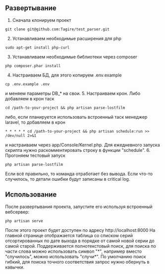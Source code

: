 ## Развертывание

1. Сначала клонируем проект
```
git clone git@github.com:Tagire/test_parser.git
```
2. Устанавливаем необходимые расширения для php
```
sudo apt-get install php-curl
```
3. Устанавливаем необходимые библиотеки через composer
```
php composer.phar install
```
4. Настраиваем БД, для этого копируем .env.example
```
cp .env.example .env
```
и меняем параметры DB_* на свои.
5. Настраиваем крон. Либо добавляем в крон таск
```
cd /path-to-your-project && php artisan parse-lostfilm
```
либо, если планируется использовать встроенный таск менеджер laravel, то добавляем в крон
```
* * * * * cd /path-to-your-project && php artisan schedule:run >> /dev/null 2>&1
```
и настраиваем через app/Console/Kernel.php. Для ежедневного запуска скрипта нужно раскомментировать строку в функции "schedule".
6. Прогоняем тестовый запуск 
```
php artisan parse-lostfilm
```
Если всё правильно, то команда отработает без вывода. Если что-то случилось, то детали ошибки будут записаны в critical log.

## Использование

После развертывания проекта, запустите его используя встроенный вебсервер:
```
php artisan serve
```

После этого проект будет доступен по адресу http://localhost:8000
На главной странице отображается таблица со списком серий отсортированных по дате выхода в порядке от самой новой серии до самой старой. Поддерживается полнотекстовый поиск, для поиска по части слова можно использовать символ "&ast;", например вместо "случилось", можно использовать "случи&ast;". По умолчанию поиск гибкий, для поиска точного соответствия запрос нужно обернуть в кавычки.
